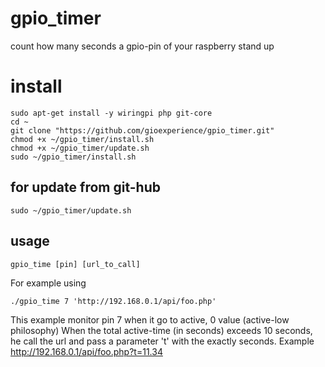 # gpio_timer
count how many seconds a gpio-pin of your raspberry stand up

# install

```
sudo apt-get install -y wiringpi php git-core
cd ~
git clone "https://github.com/gioexperience/gpio_timer.git"
chmod +x ~/gpio_timer/install.sh
chmod +x ~/gpio_timer/update.sh
sudo ~/gpio_timer/install.sh
```

## for update from git-hub

```
sudo ~/gpio_timer/update.sh
```

## usage

```gpio_time [pin] [url_to_call]```

For example using 

```./gpio_time 7 'http://192.168.0.1/api/foo.php'```

This example monitor pin 7 when it go to active, 0 value (active-low philosophy)
When the total active-time (in seconds) exceeds 10 seconds, he call the url and pass a
parameter 't' with the exactly seconds. Example http://192.168.0.1/api/foo.php?t=11.34

